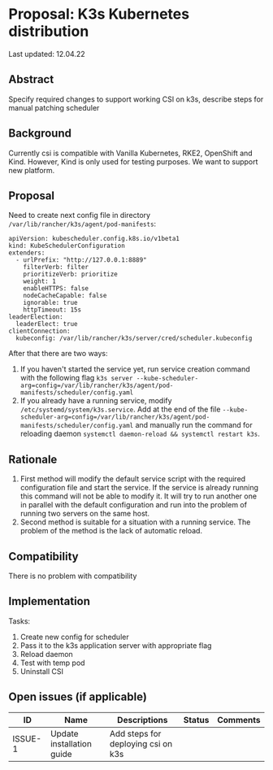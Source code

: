 # Proposal:  K3s Kubernetes distribution 

Last updated: 12.04.22


## Abstract

Specify required changes to support working CSI on k3s, describe steps for manual patching scheduler 

## Background

Currently csi is compatible with Vanilla Kubernetes, RKE2, OpenShift and Kind. However, Kind is only used for testing purposes. We want to support new platform.  

## Proposal

Need to create next config file in directory `/var/lib/rancher/k3s/agent/pod-manifests`:
```
apiVersion: kubescheduler.config.k8s.io/v1beta1
kind: KubeSchedulerConfiguration
extenders:
  - urlPrefix: "http://127.0.0.1:8889"
    filterVerb: filter
    prioritizeVerb: prioritize
    weight: 1
    enableHTTPS: false
    nodeCacheCapable: false
    ignorable: true
    httpTimeout: 15s
leaderElection:
  leaderElect: true
clientConnection:
  kubeconfig: /var/lib/rancher/k3s/server/cred/scheduler.kubeconfig
```
After that there are two ways:
1. If you haven't started the service yet, run service creation command with the following flag `k3s server --kube-scheduler-arg=config=/var/lib/rancher/k3s/agent/pod-manifests/scheduler/config.yaml`
2. If you already have a running service, modify  `/etc/systemd/system/k3s.service`. Add at the end of the file `--kube-scheduler-arg=config=/var/lib/rancher/k3s/agent/pod-manifests/scheduler/config.yaml` and manually run the command for reloading daemon `systemctl daemon-reload && systemctl restart k3s`.

## Rationale

1. First method will modify the default service script with the required configuration file and start the service. If the service is already running this command will not be able to modify it. It will try to run another one in parallel with the default configuration and run into the problem of running two servers on the same host.
2. Second method is suitable for a situation with a running service. The problem of the method is the lack of automatic reload. 

## Compatibility

There is no problem with compatibility

## Implementation

Tasks:
1.	Create new config for scheduler 
2.	Pass it to the k3s application server with appropriate flag
3.	Reload daemon 
4.	Test with temp pod
5.  Uninstall CSI


## Open issues (if applicable)

| ID      | Name | Descriptions | Status | Comments |
|---------|------|--------------|--------|----------|
| ISSUE-1 | Update installation guide | Add steps for deploying csi on k3s |   |   |

